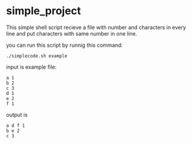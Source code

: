 # simple_project
This simple shell script recieve a file with number and characters in every line and put characters with same number in one line.

you can run this script by runnig this command:
```
./simplecode.sh example
```

input is example file:
```
a 1
b 2
c 3
d 1
e 2
f 1
```

output is
```
a d f 1
b e 2
c 3
```

